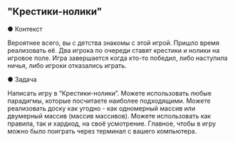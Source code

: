 ## "Крестики-нолики"


● Контекст

Вероятнее всего, вы с детства знакомы с этой игрой. Пришло время реализовать её. Два игрока по очереди ставят крестики и нолики на игровое поле. Игра завершается когда кто-то победил, либо наступила ничья, либо игроки отказались играть.

● Задача

Написать игру в “Крестики-нолики”. Можете использовать любые парадигмы, которые посчитаете наиболее подходящими. Можете реализовать доску как угодно - как одномерный массив или двумерный массив (массив массивов). Можете использовать как правила, так и хардкод, на своё усмотрение. Главное, чтобы в игру можно было поиграть через терминал с вашего компьютера.